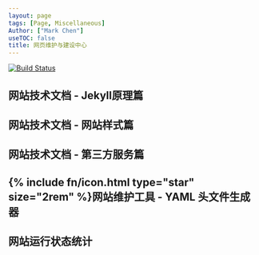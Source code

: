 ```yaml
---
layout: page
tags: [Page, Miscellaneous]
Author: ["Mark Chen"]
useTOC: false
title: 网页维护与建设中心
---
```

<div class="no-decoration">
<a href="https://actions-badge.atrox.dev/MarkChenYutian/gwcsclub/goto?ref=main"><img alt="Build Status" src="https://img.shields.io/endpoint.svg?url=https%3A%2F%2Factions-badge.atrox.dev%2FMarkChenYutian%2Fgwcsclub%2Fbadge%3Fref%3Dmain&style=flat-square" /></a>

</div>

<div style="background: url('../../../assets/maintain.svg') no-repeat right bottom;">
    <div class="horizontal-flex-box">
        <div class="flex-page-card" onclick="window.location.href='{{ site.baseurl }}/2021/03/08/Webpage-Documentation.html'">
            <h2>网站技术文档 - Jekyll原理篇</h2>
        </div>
        <div class="flex-page-card" onclick="window.location.href='{{ site.baseurl }}/2021/06/05/Webpage-Feature.html'">
            <h2>网站技术文档 - 网站样式篇</h2>
        </div>
        <div class="flex-page-card" onclick="window.location.href='{{ site.baseurl }}/2021/06/03/Third-Party-Maintainance.html'">
            <h2>网站技术文档 - 第三方服务篇</h2>
        </div>
        <div class="flex-page-card" onclick="window.location.href='{{ site.baseurl }}/2021/06/11/yml-generator.html'">
            <h2>{% include fn/icon.html type="star" size="2rem" %}网站维护工具 - YAML 头文件生成器</h2>
        </div>
        <div class="flex-page-card" onclick="window.location.href='https://stats.uptimerobot.com/q8nOZiOBNM'">
            <h2>网站运行状态统计</h2>
        </div>
    </div>
    <div style="height: 15rem;"></div>
</div>